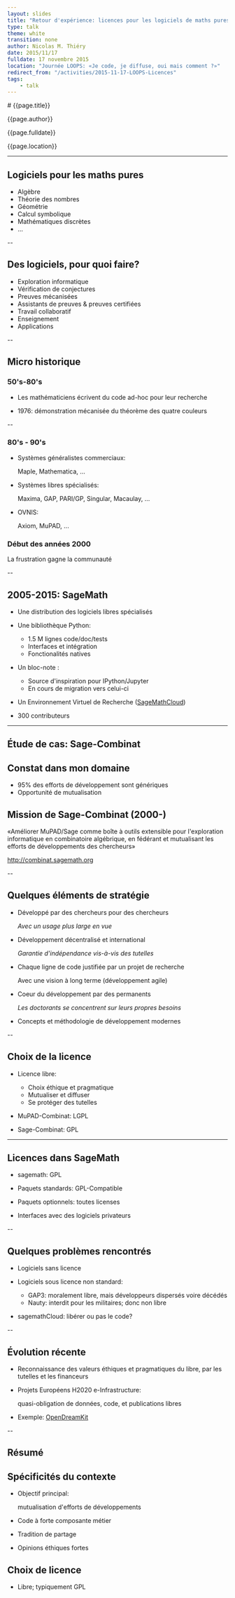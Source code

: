 ```yaml
---
layout: slides
title: "Retour d'expérience: licences pour les logiciels de maths pures"
type: talk
theme: white
transition: none
author: Nicolas M. Thiéry
date: 2015/11/17
fulldate: 17 novembre 2015
location: "Journée LOOPS: «Je code, je diffuse, oui mais comment ?»"
redirect_from: "/activities/2015-11-17-LOOPS-Licences"
tags:
    - talk
---
```


<section data-markdown data-separator="^---\n" data-separator-vertical="^--\n">
# {{page.title}}

{{page.author}}

{{page.fulldate}}

{{page.location}}

---
# Logiciels pour les maths pures

- Algèbre
- Théorie des nombres
- Géométrie
- Calcul symbolique
- Mathématiques discrètes
- ...

--

## Des logiciels, pour quoi faire?

- Exploration informatique
- Vérification de conjectures
- Preuves mécanisées
- Assistants de preuves & preuves certifiées
- Travail collaboratif
- Enseignement
- Applications

--

## Micro historique

### 50's-80's

- Les mathématiciens écrivent du code ad-hoc pour leur recherche

- 1976: démonstration mécanisée du théorème des quatre couleurs

--

### 80's - 90's

- Systèmes généralistes commerciaux:

  Maple, Mathematica, ...

- Systèmes libres spécialisés:

   Maxima, GAP, PARI/GP, Singular, Macaulay, ...

- OVNIS:

  Axiom, MuPAD, ...

### Début des années 2000

La frustration gagne la communauté

--
## 2005-2015: SageMath

- Une distribution des logiciels libres spécialisés

- Une bibliothèque Python:
  - 1.5 M lignes code/doc/tests
  - Interfaces et intégration
  - Fonctionalités natives

- Un bloc-note :

  - Source d'inspiration pour IPython/Jupyter
  - En cours de migration vers celui-ci

- Un Environnement Virtuel de Recherche ([SageMathCloud](cloud.sagemath.org))

- 300 contributeurs

---
# Étude de cas: Sage-Combinat

## Constat dans mon domaine

- 95% des efforts de développement sont génériques
- Opportunité de mutualisation


## Mission de Sage-Combinat (2000-)

«Améliorer MuPAD/Sage comme boîte à outils extensible pour
l'exploration informatique en combinatoire algébrique, en fédérant et
mutualisant les efforts de développements des chercheurs»

http://combinat.sagemath.org

--
## Quelques éléments de stratégie

- Développé par des chercheurs pour des chercheurs

  *Avec un usage plus large en vue*

- Développement décentralisé et international

  *Garantie d'indépendance vis-à-vis des tutelles*

- Chaque ligne de code justifiée par un projet de recherche

  Avec une vision à long terme (développement agile)

- Coeur du développement par des permanents

  *Les doctorants se concentrent sur leurs propres besoins*

- Concepts et méthodologie de développement modernes

--
## Choix de la licence

- Licence libre:

  - Choix éthique et pragmatique
  - Mutualiser et diffuser
  - Se protéger des tutelles

- MuPAD-Combinat: LGPL

- Sage-Combinat: GPL

---
# Licences dans SageMath

- sagemath: GPL

- Paquets standards: GPL-Compatible

- Paquets optionnels: toutes licenses

- Interfaces avec des logiciels privateurs

--
## Quelques problèmes rencontrés

- Logiciels sans licence

- Logiciels sous licence non standard:

  - GAP3: moralement libre, mais développeurs dispersés voire décédés
  - Nauty: interdit pour les militaires; donc non libre

- sagemathCloud: libérer ou pas le code?

--
# Évolution récente

- Reconnaissance des valeurs éthiques et pragmatiques du libre, par
  les tutelles et les financeurs

- Projets Européens H2020 e-Infrastructure:

  quasi-obligation de données, code, et publications libres

- Exemple: [OpenDreamKit](http://opendreamkit.org/)

--
# Résumé

## Spécificités du contexte

- Objectif principal:

  mutualisation d'efforts de développements

- Code à forte composante métier

- Tradition de partage

- Opinions éthiques fortes

## Choix de licence

- Libre; typiquement GPL

</section>
